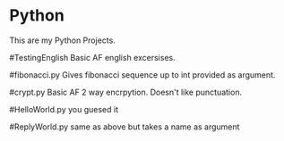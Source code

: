# Python

This are my Python Projects.

#TestingEnglish
Basic AF english excersises.

#fibonacci.py
Gives fibonacci sequence up to int provided as argument.

#crypt.py
Basic AF 2 way encrpytion. Doesn't like punctuation.

#HelloWorld.py
you guesed it

#ReplyWorld.py
same as above but takes a name as argument